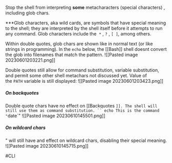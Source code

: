 Stop the shell from interpreting **some** metacharacters (special characters) , including glob chars.

***Glob characters, aka wild cards, are symbols that have special meaning to the shell; they are interpreted by the shell itself before it attempts to run any command. Glob characters include the  `*` , `?` , `[ ]`, among others.

Within double quotes, glob chars are shown like in normal text (or like strings in programming). In the `echo` below, the [[Bash]] shell doesnt convert the glob into filenames that match the pattern. 
![[Pasted image 20230601203221.png]]

Double quotes still allow for command substitution, variable substitution, and permit some other shell metachars not discussed yet. 
Value of the `PATH` variable is still displayed:
![[Pasted image 20230601203423.png]]

##### On backquotes
Double quote chars have no effect on [[Backquotes `]]. The shell will still use them as command substitution.
`` echo This is the command "`date`"
![[Pasted image 20230610145501.png]]


##### On wildcard chars
" will still have and effect on wildcard chars, disabling their special meaning. 
![[Pasted image 20230610145715.png]]




#CLI 
